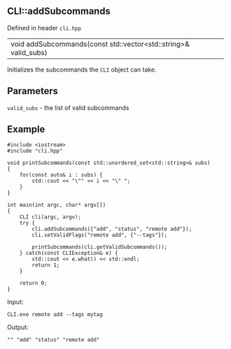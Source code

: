 ## CLI::addSubcommands
Defined in header `cli.hpp`

| |
| --- |
| void addSubcommands(const std::vector\<std::string>& valid_subs) |

Initializes the subcommands the `CLI` object can take.

## Parameters
`valid_subs` - the list of valid subcommands

## Example
```
#include <iostream>
#include "cli.hpp"

void printSubcommands(const std::unordered_set<std::string>& subs)
{
    for(const auto& i : subs) {
        std::cout << "\"" << i << "\" ";
    }
}

int main(int argc, char* argv[])
{
    CLI cli(argc, argv);
    try {
        cli.addSubcommands({"add", "status", "remote add"});
        cli.setValidFlags("remote add", {"--tags"});

        printSubcommands(cli.getValidSubcommands());
    } catch(const CLIException& e) {
        std::cout << e.what() << std::endl;
        return 1;
    }

    return 0;
}
```

Input:
```
CLI.exe remote add --tags mytag
```

Output:
```
"" "add" "status" "remote add" 
```